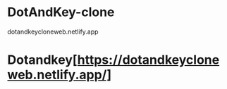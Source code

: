 # DotAndKey-clone
dotandkeycloneweb.netlify.app
# Dotandkey[https://dotandkeycloneweb.netlify.app/]
